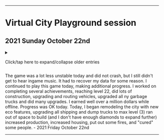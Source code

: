 
***

# Virtual City Playground session

## 2021 Sunday October 22nd

<details><summary><p>Click/tap here to expand/collapse older entries</p></summary>

I started playing this game again today when browsing through games last night. I had nostalgia for it from my 2015 sessions, and I plan to continue playing the game until I can recreate progress, and possible then some. - 2021 Sunday October 17th

I continued to play this game today, making additional progress. I worked on the pie in the sky achievement, reached level 9, did lots of construction, completed several quests, and did many upgrades. I earned over a million dollars while offline. - 2021 Monday October 18th

I continued to play this game today, making additional progress. I worked on completing several achievement, reaching level 11, doing lots of construction, upgrading and routing vehicles, and doing many upgrades. I earned less a million dollars while offline. Progress was OK today, I also re-confirmed that this game works offline. - 2021 Tuesday October 19th

I forgot to mention that the game crashed a few times yesterday. It did this today as well. Both times, the in-game music disappeared, and it delayed the start. At least I now have the ingame music in hard copy format.

I continued to play this game today, making additional progress. I worked on completing several achievement, reaching level 17, doing lots of construction, upgrading and routing vehicles, and doing many upgrades. I earned well over a million dollars while offline. Progress was OK today. Today, I expanded my city a few times, built new roads, increased production, increased housing, put out some fires, and "cured" some people. - 2021 Wednesday October 20th

The game was less unstable today and only crashed once, but due to this, I got no ingame music. I continued to play this game today, making additional progress. I worked on completing several achievement, reaching level 21, did lots of construction, upgrading and routing vehicles, upgraded all ny garbage trucks and did many upgrades. I earned well over a million dollars while offline. Progress was OK today. Today, I expanded my city a few times, built new roads, increased production, increased housing, put out some fires, and "cured" some people. - 2021 Thursday October 21st

</details>

The game was a lot less unstable today and did not crash, but I still didn't get to hear ingame music. It had to recover my data for some reason. I continued to play this game today, making additional progress. I worked on completing several achievements, reaching level 22, did lots of construction, upgrading and routing vehicles, upgraded all ny garbage trucks and did many upgrades. I earned well over a million dollars while offline. Progress was OK today. Today, I began remodeling the city with new eco features, upgrading all shipping and dump trucks to max level (3) ran out of space to build (and I don't have enough diamonds to expand further) increased production, increased housing, put out some fires, and "cured" some people. - 2021 Friday October 22nd

***
